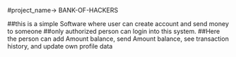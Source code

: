 #project_name-> BANK-OF-HACKERS


##this is a simple Software where user can create account and send money to someone
##only authorized person can login into this system.
##Here the person can add Amount balance, send Amount balance, see transaction history, and update own profile data 

